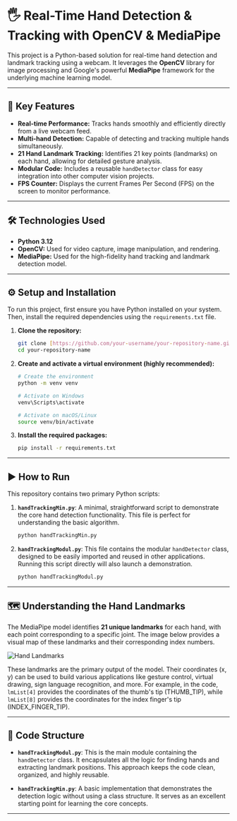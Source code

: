 # 🖐️ Real-Time Hand Detection & Tracking with OpenCV & MediaPipe

This project is a Python-based solution for real-time hand detection and landmark tracking using a webcam. It leverages the **OpenCV** library for image processing and Google's powerful **MediaPipe** framework for the underlying machine learning model.

---

## 🌟 Key Features

-   **Real-time Performance:** Tracks hands smoothly and efficiently directly from a live webcam feed.
-   **Multi-hand Detection:** Capable of detecting and tracking multiple hands simultaneously.
-   **21 Hand Landmark Tracking:** Identifies 21 key points (landmarks) on each hand, allowing for detailed gesture analysis.
-   **Modular Code:** Includes a reusable `handDetector` class for easy integration into other computer vision projects.
-   **FPS Counter:** Displays the current Frames Per Second (FPS) on the screen to monitor performance.

---

## 🛠️ Technologies Used

-   **Python 3.12**
-   **OpenCV:** Used for video capture, image manipulation, and rendering.
-   **MediaPipe:** Used for the high-fidelity hand tracking and landmark detection model.

---

## ⚙️ Setup and Installation

To run this project, first ensure you have Python installed on your system. Then, install the required dependencies using the `requirements.txt` file.

1.  **Clone the repository:**
    ```bash
    git clone [https://github.com/your-username/your-repository-name.git](https://github.com/your-username/your-repository-name.git)
    cd your-repository-name
    ```

2.  **Create and activate a virtual environment (highly recommended):**
    ```bash
    # Create the environment
    python -m venv venv

    # Activate on Windows
    venv\Scripts\activate

    # Activate on macOS/Linux
    source venv/bin/activate
    ```

3.  **Install the required packages:**
    ```bash
    pip install -r requirements.txt
    ```

---

## ▶️ How to Run

This repository contains two primary Python scripts:

1.  **`handTrackingMin.py`**:
    A minimal, straightforward script to demonstrate the core hand detection functionality. This file is perfect for understanding the basic algorithm.
    ```bash
    python handTrackingMin.py
    ```

2.  **`handTrackingModul.py`**:
    This file contains the modular `handDetector` class, designed to be easily imported and reused in other applications. Running this script directly will also launch a demonstration.
    ```bash
    python handTrackingModul.py
    ```

---

## 🗺️ Understanding the Hand Landmarks

The MediaPipe model identifies **21 unique landmarks** for each hand, with each point corresponding to a specific joint. The image below provides a visual map of these landmarks and their corresponding index numbers.

![Hand Landmarks](./assets/hand_landmarks.jpg)

These landmarks are the primary output of the model. Their coordinates (x, y) can be used to build various applications like gesture control, virtual drawing, sign language recognition, and more. For example, in the code, `lmList[4]` provides the coordinates of the thumb's tip (THUMB_TIP), while `lmList[8]` provides the coordinates for the index finger's tip (INDEX_FINGER_TIP).

---

## 📂 Code Structure

-   **`handTrackingModul.py`**:
    This is the main module containing the `handDetector` class. It encapsulates all the logic for finding hands and extracting landmark positions. This approach keeps the code clean, organized, and highly reusable.

-   **`handTrackingMin.py`**:
    A basic implementation that demonstrates the detection logic without using a class structure. It serves as an excellent starting point for learning the core concepts.

---

